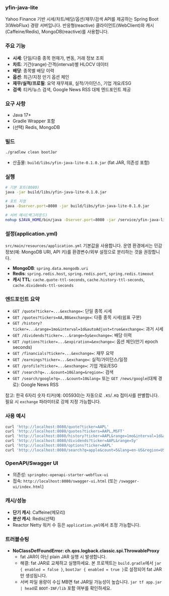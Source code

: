 ### yfin-java-lite

Yahoo Finance 기반 시세/차트/배당/옵션/재무/검색 API를 제공하는 Spring Boot 3(WebFlux) 경량 서버입니다. 반응형(reactive) 클라이언트(WebClient)와 캐시(Caffeine/Redis), MongoDB(reactive)를 사용합니다.

### 주요 기능
- **시세**: 단일/다중 종목 현재가, 변동, 거래 정보 조회
- **차트**: 기간(range)·간격(interval)별 HLOCV 데이터
- **배당**: 종목별 배당 이력
- **옵션**: 최근/지정 만기 옵션 체인
- **재무/실적/프로필**: 요약 재무제표, 실적/가이던스, 기업 개요/ESG
- **검색**: 티커/뉴스 검색, Google News RSS 대체 엔드포인트 제공

### 요구 사항
- Java 17+
- Gradle Wrapper 포함
- (선택) Redis, MongoDB

### 빌드
```bash
./gradlew clean bootJar
```
- 산출물: `build/libs/yfin-java-lite-0.1.0.jar` (fat JAR, 의존성 포함)

### 실행
```bash
# 기본 포트(8080)
java -jar build/libs/yfin-java-lite-0.1.0.jar

# 포트 지정
java -Dserver.port=8080 -jar build/libs/yfin-java-lite-0.1.0.jar

# 서버 예시(백그라운드)
nohup $JAVA_HOME/bin/java -Dserver.port=8080 -jar /service/yfin-java-lite/yfin-java-lite.jar > /service/yfin-java-lite/nohup.out 2>&1 &
```

### 설정(application.yml)
`src/main/resources/application.yml` 기본값을 사용합니다. 운영 환경에서는 민감 정보(예: MongoDB URI, API 키)를 환경변수/외부 설정으로 분리하는 것을 권장합니다.

- **MongoDB**: `spring.data.mongodb.uri`
- **Redis**: `spring.redis.host`, `spring.redis.port`, `spring.redis.timeout`
- **캐시 TTL**: `cache.quote-ttl-seconds`, `cache.history-ttl-seconds`, `cache.dividends-ttl-seconds`

### 엔드포인트 요약
- `GET /quote?ticker=...&exchange=`: 단일 종목 시세
- `GET /quotes?tickers=AA,BB&exchange=`: 다중 종목 시세(쉼표 구분)
- `GET /history?ticker=...&range=1mo&interval=1d&autoAdjust=true&exchange=`: 과거 시세
- `GET /dividends?ticker=...&range=5y&exchange=`: 배당 이력
- `GET /options?ticker=...&expiration=&exchange=`: 옵션 체인(만기 epoch seconds)
- `GET /financials?ticker=...&exchange=`: 재무 요약
- `GET /earnings?ticker=...&exchange=`: 실적/가이던스/일정
- `GET /profile?ticker=...&exchange=`: 기업 개요/ESG
- `GET /search?q=...&count=10&lang=&region=`: 검색
- `GET /search/google?q=...&count=10&lang=` 또는 `GET /news/google`(대체 경로): Google News RSS

참고: 한국 6자리 숫자 티커(예: 005930)는 자동으로 `.KS`/`.KQ` 접미사를 판별합니다. 필요 시 `exchange` 파라미터로 강제 지정 가능합니다.

### 사용 예시
```bash
curl 'http://localhost:8080/quote?ticker=AAPL'
curl 'http://localhost:8080/quotes?tickers=AAPL,MSFT'
curl 'http://localhost:8080/history?ticker=AAPL&range=1mo&interval=1d&autoAdjust=true'
curl 'http://localhost:8080/dividends?ticker=AAPL&range=5y'
curl 'http://localhost:8080/options?ticker=AAPL'
curl 'http://localhost:8080/search?q=apple&count=5&lang=en-US&region=US'
```

### OpenAPI/Swagger UI
- 의존성: `springdoc-openapi-starter-webflux-ui`
- 접속: `http://localhost:8080/swagger-ui.html` (또는 `/swagger-ui/index.html`)

### 캐시/성능
- **단기 캐시**: Caffeine(메모리)
- **분산 캐시**: Redis(선택)
- Reactor Netty 워커 수 등은 `application.yml`에서 조정 가능합니다.

### 트러블슈팅
- **NoClassDefFoundError: ch.qos.logback.classic.spi.ThrowableProxy**
  - fat JAR이 아닌 plain JAR 실행 시 발생합니다.
  - 해결: fat JAR로 교체하고 실행하세요. 본 프로젝트는 `build.gradle`에서 `jar { enabled = false }`, `bootJar { enabled = true }`로 설정되어 fat JAR만 생성됩니다.
  - 서버 파일 용량이 수십 MB면 fat JAR일 가능성이 높습니다. `jar tf app.jar | head`로 `BOOT-INF/lib` 포함 여부를 확인하세요.




